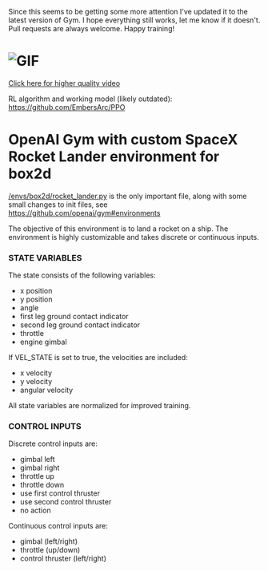 Since this seems to be getting some more attention I've updated it to the latest version of Gym. I hope everything still works, let me know if it doesn't. Pull requests are always welcome. Happy training!

# ![GIF](https://thumbs.gfycat.com/CoarseEmbellishedIsopod-max-14mb.gif)
[Click here for higher quality video](https://gfycat.com/CoarseEmbellishedIsopod)

RL algorithm and working model (likely outdated): https://github.com/EmbersArc/PPO

# OpenAI Gym with custom SpaceX Rocket Lander environment for box2d  

[/envs/box2d/rocket_lander.py](https://github.com/EmbersArc/gym/blob/master/envs/box2d/rocket_lander.py) is the only important file, along with some small changes to init files, see https://github.com/openai/gym#environments

The objective of this environment is to land a rocket on a ship. The environment is highly customizable and takes discrete or continuous inputs.

### STATE VARIABLES  
The state consists of the following variables:
  * x position  
  * y position  
  * angle  
  * first leg ground contact indicator  
  * second leg ground contact indicator  
  * throttle  
  * engine gimbal  
  
If VEL_STATE is set to true, the velocities are included:  
  * x velocity  
  * y velocity  
  * angular velocity  
  
All state variables are normalized for improved training.
    
### CONTROL INPUTS  
Discrete control inputs are:  
  * gimbal left  
  * gimbal right  
  * throttle up  
  * throttle down  
  * use first control thruster  
  * use second control thruster  
  * no action  
    
Continuous control inputs are:  
  * gimbal (left/right)  
  * throttle (up/down)  
  * control thruster (left/right)  
